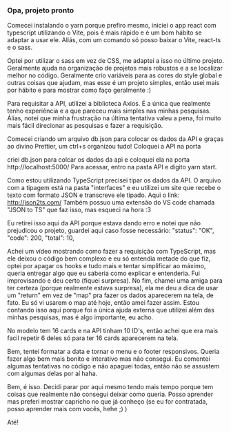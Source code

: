 ### Opa, projeto pronto

Comecei instalando o yarn porque prefiro mesmo, iniciei o app react com typescript utilizando o Vite, pois é mais rápido e é um bom hábito se adaptar a usar ele. Aliás, com um comando só posso baixar o Vite, react-ts e o sass.

Optei por utilizar o sass em vez de CSS, me adaptei a isso no último projeto. Geralmente ajuda na organização de projetos mais robustos e a se localizar melhor no código. Geralmente crio variáveis para as cores do style global e outras coisas que ajudam, mas esse é um projeto simples, então usei mais por hábito e para mostrar como faço geralmente :)

Para requisitar a API, utilizei a biblioteca Axios. É a única que realmente tenho experiência e a que pareceu mais simples nas minhas pesquisas. Álias, notei que minha frustração na última tentativa valeu a pena, foi muito mais fácil direcionar as pesquisas e fazer a requisição.

Comecei criando um arquivo db.json para colocar os dados da API e graças ao divino Prettier, um ctrl+s organizou tudo!
Coloquei a API na porta

criei db.json para colcar os dados da api e coloquei ela na porta http://localhost:5000/
Para acessar, entro na pasta API e digito yarn start.

Como estou utilizando TypeScript precisei tipar os dados da API. O arquivo com a tipagem está na pasta "interfaces" e eu utilizei um site que recebe o texto com formato JSON e transcreve ele tipado. Aqui o link: http://json2ts.com/
Também possuo uma extensão do VS code chamada "JSON to TS" que faz isso, mas esqueci na hora :3

Eu retirei isso aqui da API porque estava dando erro e notei que não prejudicou o projeto, guardei aqui caso fosse necessário:
"status": "OK",
"code": 200,
"total": 10,

Achei um vídeo mostrando como fazer a requisição com TypeScript, mas ele deixou o código bem complexo e eu só entendia metade do que fiz, optei por apagar os hooks e tudo mais e tentar simplificar ao máximo, queria entregar algo que eu saberia como explicar e entenderia. Fui improvisando e deu certo (fiquei surpresa). No fim, chamei uma amiga para ter certeza (porque realmente estava surpresa), ela me deu a dica de usar um "return" em vez de "map" pra fazer os dados aparecerem na tela, de fato. Eu só vi usarem o map até hoje, então amei fazer assim. Estou contando isso aqui porque foi a única ajuda externa que utilizei além das minhas pesquisas, mas é algo importante, eu acho.

No modelo tem 16 cards e na API tinham 10 ID's, então achei que era mais facil repetir 6 deles só para ter 16 cards aparecerem na tela.

Bem, tentei formatar a data e tornar o menu e o footer responsivos. Queria fazer algo bem mais bonito e interativo mas não consegui. Eu comentei algumas tentativas no código e não apaguei todas, então não se assustem com algumas delas por aí haha.

Bem, é isso. Decidi parar por aqui mesmo tendo mais tempo porque tem coisas que realmente não consegui deixar como queria. Posso aprender mas preferi mostrar capricho no que já conheço (se eu for contratada, posso aprender mais com vocês, hehe ;) )

Até!
